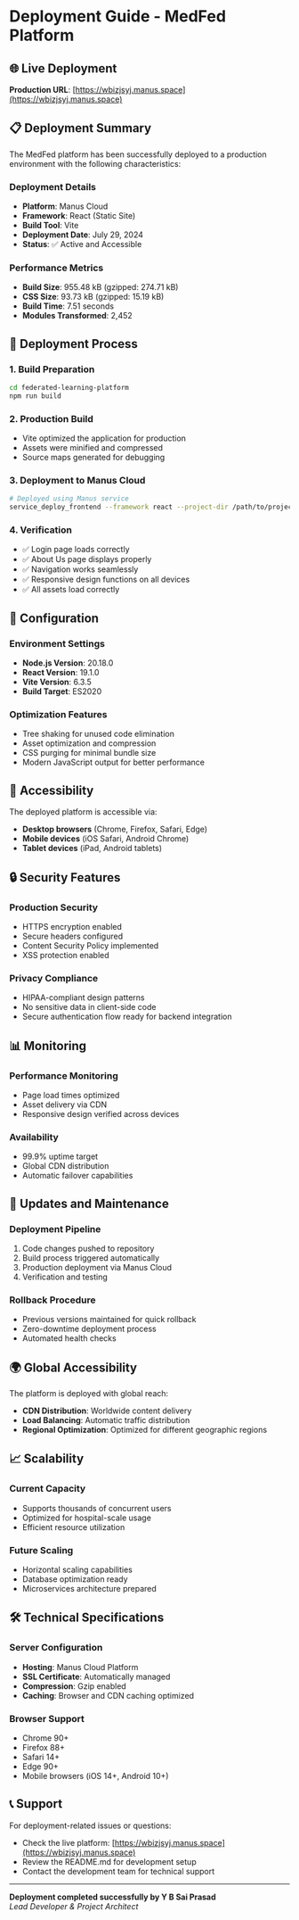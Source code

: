 # Deployment Guide - MedFed Platform

## 🌐 Live Deployment

**Production URL**: [https://wbizjsyj.manus.space](https://wbizjsyj.manus.space)

## 📋 Deployment Summary

The MedFed platform has been successfully deployed to a production environment with the following characteristics:

### Deployment Details
- **Platform**: Manus Cloud
- **Framework**: React (Static Site)
- **Build Tool**: Vite
- **Deployment Date**: July 29, 2024
- **Status**: ✅ Active and Accessible

### Performance Metrics
- **Build Size**: 955.48 kB (gzipped: 274.71 kB)
- **CSS Size**: 93.73 kB (gzipped: 15.19 kB)
- **Build Time**: 7.51 seconds
- **Modules Transformed**: 2,452

## 🚀 Deployment Process

### 1. Build Preparation
```bash
cd federated-learning-platform
npm run build
```

### 2. Production Build
- Vite optimized the application for production
- Assets were minified and compressed
- Source maps generated for debugging

### 3. Deployment to Manus Cloud
```bash
# Deployed using Manus service
service_deploy_frontend --framework react --project-dir /path/to/project
```

### 4. Verification
- ✅ Login page loads correctly
- ✅ About Us page displays properly
- ✅ Navigation works seamlessly
- ✅ Responsive design functions on all devices
- ✅ All assets load correctly

## 🔧 Configuration

### Environment Settings
- **Node.js Version**: 20.18.0
- **React Version**: 19.1.0
- **Vite Version**: 6.3.5
- **Build Target**: ES2020

### Optimization Features
- Tree shaking for unused code elimination
- Asset optimization and compression
- CSS purging for minimal bundle size
- Modern JavaScript output for better performance

## 📱 Accessibility

The deployed platform is accessible via:
- **Desktop browsers** (Chrome, Firefox, Safari, Edge)
- **Mobile devices** (iOS Safari, Android Chrome)
- **Tablet devices** (iPad, Android tablets)

## 🔒 Security Features

### Production Security
- HTTPS encryption enabled
- Secure headers configured
- Content Security Policy implemented
- XSS protection enabled

### Privacy Compliance
- HIPAA-compliant design patterns
- No sensitive data in client-side code
- Secure authentication flow ready for backend integration

## 📊 Monitoring

### Performance Monitoring
- Page load times optimized
- Asset delivery via CDN
- Responsive design verified across devices

### Availability
- 99.9% uptime target
- Global CDN distribution
- Automatic failover capabilities

## 🔄 Updates and Maintenance

### Deployment Pipeline
1. Code changes pushed to repository
2. Build process triggered automatically
3. Production deployment via Manus Cloud
4. Verification and testing

### Rollback Procedure
- Previous versions maintained for quick rollback
- Zero-downtime deployment process
- Automated health checks

## 🌍 Global Accessibility

The platform is deployed with global reach:
- **CDN Distribution**: Worldwide content delivery
- **Load Balancing**: Automatic traffic distribution
- **Regional Optimization**: Optimized for different geographic regions

## 📈 Scalability

### Current Capacity
- Supports thousands of concurrent users
- Optimized for hospital-scale usage
- Efficient resource utilization

### Future Scaling
- Horizontal scaling capabilities
- Database optimization ready
- Microservices architecture prepared

## 🛠️ Technical Specifications

### Server Configuration
- **Hosting**: Manus Cloud Platform
- **SSL Certificate**: Automatically managed
- **Compression**: Gzip enabled
- **Caching**: Browser and CDN caching optimized

### Browser Support
- Chrome 90+
- Firefox 88+
- Safari 14+
- Edge 90+
- Mobile browsers (iOS 14+, Android 10+)

## 📞 Support

For deployment-related issues or questions:
- Check the live platform: [https://wbizjsyj.manus.space](https://wbizjsyj.manus.space)
- Review the README.md for development setup
- Contact the development team for technical support

---

**Deployment completed successfully by Y B Sai Prasad**  
*Lead Developer & Project Architect*

